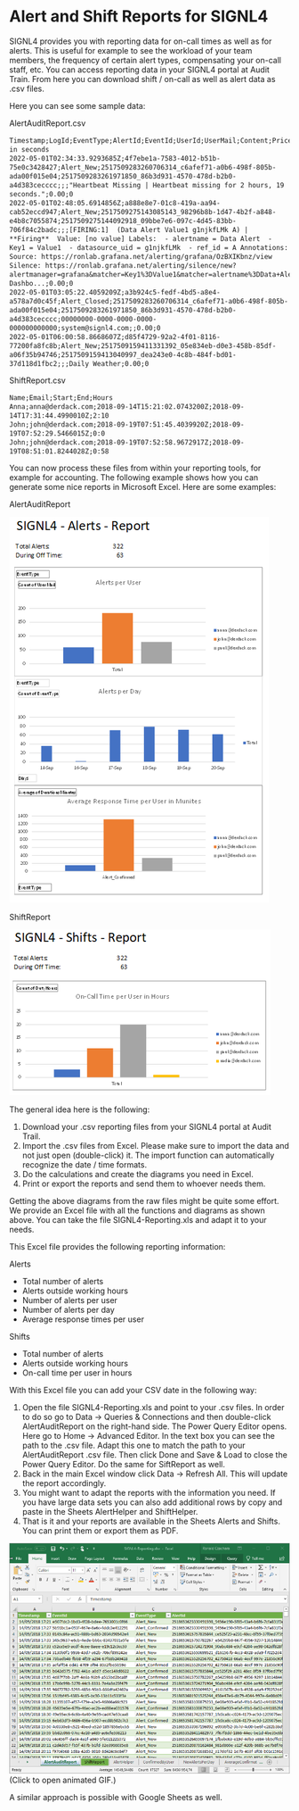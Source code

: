 # Alert and Shift Reports for SIGNL4

SIGNL4 provides you with reporting data for on-call times as well as for alerts. This is useful for example to see the workload of your team members, the frequency of certain alert types, compensating your on-call staff, etc. You can access reporting data in your SIGNL4 portal at Audit Train. From here you can download shift / on-call as well as alert data as .csv files.

Here you can see some sample data:

AlertAuditReport.csv
```
Timestamp;LogId;EventType;AlertId;EventId;UserId;UserMail;Content;Price;Duration in seconds
2022-05-01T02:34:33.9293685Z;4f7ebe1a-7583-4012-b51b-75e0c3428427;Alert_New;2517509283260706314_c6afef71-a0b6-498f-805b-ada00f015e04;2517509283261971850_86b3d931-4570-478d-b2b0-a4d383cecccc;;;"Heartbeat Missing | Heartbeat missing for 2 hours, 19 seconds.";0.00;0
2022-05-01T02:48:05.6914856Z;a888e8e7-01c8-419a-aa94-cab52eccd947;Alert_New;2517509275143085143_98296b8b-1d47-4b2f-a848-e4b8c7055874;2517509275144092918_09bbe7e6-097c-4d45-83bb-706f84c2badc;;;[FIRING:1]  (Data Alert Value1 g1njkfLMk A) | **Firing**  Value: [no value] Labels:  - alertname = Data Alert  - Key1 = Value1  - datasource_uid = g1njkfLMk  - ref_id = A Annotations: Source: https://ronlab.grafana.net/alerting/grafana/OzBXIKbnz/view Silence: https://ronlab.grafana.net/alerting/silence/new?alertmanager=grafana&matcher=Key1%3DValue1&matcher=alertname%3DData+Alert&matcher=datasource_uid%3Dg1njkfLMk&matcher=ref_id%3DA Dashbo...;0.00;0
2022-05-01T03:05:22.4059209Z;a3b924c5-fedf-4bd5-a8e4-a578a7d0c45f;Alert_Closed;2517509283260706314_c6afef71-a0b6-498f-805b-ada00f015e04;2517509283261971850_86b3d931-4570-478d-b2b0-a4d383cecccc;00000000-0000-0000-0000-000000000000;system@signl4.com;;0.00;0
2022-05-01T06:00:58.8668607Z;d85f4729-92a2-4f01-8116-77200fa8fc8b;Alert_New;2517509159411331392_05e834eb-d0e3-458b-85df-a06f35b94746;2517509159413040997_dea243e0-4c8b-484f-bd01-37d118d1fbc2;;;Daily Weather;0.00;0
```
ShiftReport.csv
```
Name;Email;Start;End;Hours
Anna;anna@derdack.com;2018-09-14T15:21:02.0743200Z;2018-09-14T17:31:44.4990010Z;2:10
John;john@derdack.com;2018-09-19T07:51:45.4039920Z;2018-09-19T07:52:29.5466015Z;0:0
John;john@derdack.com;2018-09-19T07:52:58.9672917Z;2018-09-19T08:51:01.8244028Z;0:58
```
You can now process these files from within your reporting tools, for example for accounting. The following example shows how you can generate some nice reports in Microsoft Excel. Here are some examples:

AlertAuditReport

![Alerts Report](Alerts-Report.PNG)

ShiftReport

![Shifts Report](Shifts-Report.PNG)

The general idea here is the following:

1. Download your .csv reporting files from your SIGNL4 portal at Audit Trail.
2. Import the .csv files from Excel. Please make sure to import the data and not just open (double-click) it. The import function can automatically recognize the date / time formats.
3. Do the calculations and create the diagrams you need in Excel.
4. Print or export the reports and send them to whoever needs them.

Getting the above diagrams from the raw files might be quite some effort. We provide an Excel file with all the functions and diagrams as shown above. You can take the file SIGNL4-Reporting.xls and adapt it to your needs.

This Excel file provides the following reporting information:

Alerts
- Total number of alerts
- Alerts outside working hours
- Number of alerts per user
- Number of alerts per day
- Average response times per user

Shifts
- Total number of alerts
- Alerts outside working hours
- On-call time per user in hours

With this Excel file you can add your CSV date in the following way:
1. Open the file SIGNL4-Reporting.xls and point to your .csv files. In order to do so go to Data -> Queries & Connections and then double-click AlertAuditReport on the right-hand side. The Power Query Editor opens. Here go to Home -> Advanced Editor. In the text box you can see the path to the .csv file. Adapt this one to match the path to your AlertAuditReport .csv file. Then click Done and Save & Load to close the Power Query Editor. Do the same for SiftReport as well.
2. Back in the main Excel window click Data -> Refresh All. This will update the report accordingly.
3. You might want to adapt the reports with the information you need. If you have large data sets you can also add additional rows by copy and paste in the Sheets AlertHelper and ShiftHelper.
4. That is it and your reports are available in the Sheets Alerts and Shifts. You can print them or export them as PDF.

![Excel Import](Excel-Import.gif)
(Click to open animated GIF.)

A similar approach is possible with Google Sheets as well.
